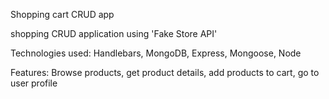 Shopping cart CRUD app

shopping CRUD application using 'Fake Store API'

Technologies used: Handlebars, MongoDB, Express, Mongoose, Node

Features: Browse products, get product details, add products to cart, go to user profile
